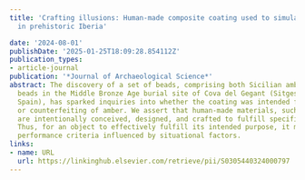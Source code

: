 ```yaml
---
title: 'Crafting illusions: Human-made composite coating used to simulate amber beads
  in prehistoric Iberia'

date: '2024-08-01'
publishDate: '2025-01-25T18:09:28.854112Z'
publication_types:
- article-journal
publication: '*Journal of Archaeological Science*'
abstract: The discovery of a set of beads, comprising both Sicilian amber and resin-coated
  beads in the Middle Bronze Age burial site of Cova del Gegant (Sitges, Barcelona,
  Spain), has sparked inquiries into whether the coating was intended for imitation
  or counterfeiting of amber. We assert that human-made materials, such as bead coatings,
  are intentionally conceived, designed, and crafted to fulfill specific functions.
  Thus, for an object to effectively fulfill its intended purpose, it must meet particular
  performance criteria influenced by situational factors.
links:
- name: URL
  url: https://linkinghub.elsevier.com/retrieve/pii/S0305440324000797
---
```

